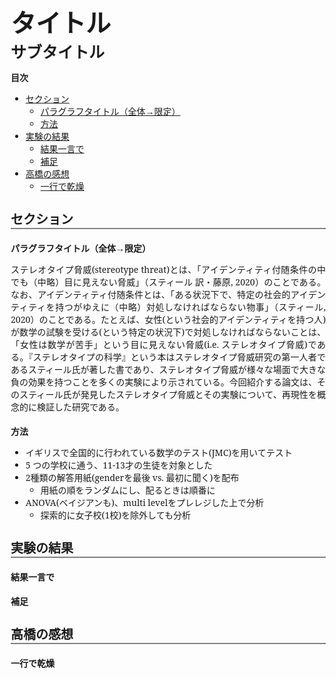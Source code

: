 <thetitle>タイトル</thetitle>
<br>
<subtitle>サブタイトル</subtitle>

**目次**

- [セクション](#セクション)
  - [パラグラフタイトル（全体→限定）](#パラグラフタイトル全体限定)
  - [方法](#方法)
- [実験の結果](#実験の結果)
  - [結果一言で](#結果一言で)
  - [補足](#補足)
- [高橋の感想](#高橋の感想)
  - [一行で乾燥](#一行で乾燥)


<!-- Introduction -->

# セクション

## パラグラフタイトル（全体→限定）
ステレオタイプ脅威(stereotype threat)とは、「アイデンティティ付随条件の中でも（中略）目に見えない脅威」（スティール 訳・藤原, 2020）のことである。なお、アイデンティティ付随条件とは、「ある状況下で、特定の社会的アイデンティティを持つがゆえに（中略）対処しなければならない物事」（スティール, 2020）のことである。たとえば、女性(という社会的アイデンティティを持つ人)が数学の試験を受ける(という特定の状況下)で対処しなければならないことは、「女性は数学が苦手」という目に見えない脅威(i.e. ステレオタイプ脅威)である。『ステレオタイプの科学』という本はステレオタイプ脅威研究の第一人者であるスティール氏が著した書であり、ステレオタイプ脅威が様々な場面で大きな負の効果を持つことを多くの実験により示されている。今回紹介する論文は、そのスティール氏が発見したステレオタイプ脅威とその実験について、再現性を概念的に検証した研究である。

## 方法
- イギリスで全国的に行われている数学のテスト(JMC)を用いてテスト
- 5 つの学校に通う、11-13才の生徒を対象とした
- 2種類の解答用紙(genderを最後 vs. 最初に聞く)を配布
  - 用紙の順をランダムにし、配るときは順番に
- ANOVA(ベイジアンも)、multi levelをプレレジした上で分析
  - 探索的に女子校(1校)を除外しても分析

# 実験の結果

## 結果一言で

## 補足



# 高橋の感想

## 一行で乾燥
<impression>

</impression>




<style>
  body {
     font-family: "Noto Sans","Noto Sans JP";
     margin : 10em;
     text-align : justify;
  }
body p {
    font-family: "Noto Serif JP", "Noto Serif";
    font-size: 14px;
  }
strong {
    font-weight: bold;
    font-family: "Noto Sans","Noto Sans JP";
  }
  h1 {
        font-family: "Noto Sans JP", "Noto Sans";
        font-size: 20px;
        border-bottom: 2px solid #808080;  
    }
  h2 {
    font-family: "Noto Sans", "Noto Sans JP";
    font-size : 14px;
    font-weight: bold;
  }
  img {
    width: 400px;
  }
  ul li {
        font-family: "Noto Serif JP", "Noto Serif";
    font-size: 14px;
  }


  thetitle {
    font-size: 40px;
    font-weight: bold;
    font-family: "Noto Sans JP", "Noto Sans";
  }
  subtitle {
    font-family: "Noto Sans", "Noto Sans JP";
    font-size : 25px;
    font-weight: bold;
  }

impression { 
    font-family: "Noto Sans", "Noto Sans JP";
    font-size : 14px;
  }
</style>